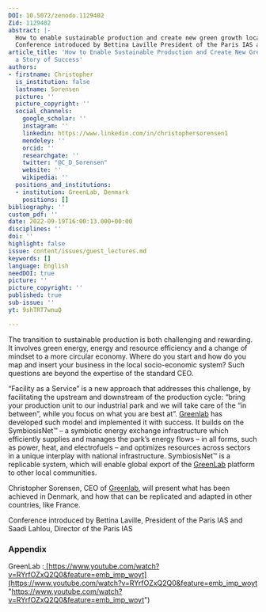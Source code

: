 ```yaml
---
DOI: 10.5072/zenodo.1129402
Zid: 1129402
abstract: |-
  How to enable sustainable production and create new green growth locally: a story of success, Paris IAS, 19 September 2022.
  Conference introduced by Bettina Laville President of the Paris IAS and Saadi Lahlou, Director of the Paris IAS.
article_title: 'How to Enable Sustainable Production and Create New Green Growth Locally:
  a Story of Success'
authors:
- firstname: Christopher
  is_institution: false
  lastname: Sorensen
  picture: ''
  picture_copyright: ''
  social_channels:
    google_scholar: ''
    instagram: ''
    linkedin: https://www.linkedin.com/in/christophersorensen1
    mendeley: ''
    orcid: ''
    researchgate: ''
    twitter: "@C_D_Sorensen"
    website: ''
    wikipedia: ''
  positions_and_institutions:
  - institution: GreenLab, Denmark
    positions: []
bibliography: ''
custom_pdf: ''
date: 2022-09-19T16:00:13.000+00:00
disciplines: ''
doi: ''
highlight: false
issue: content/issues/guest_lectures.md
keywords: []
language: English
needDOI: true
picture: ''
picture_copyright: ''
published: true
sub-issue: ''
yt: 9shTRT7wnuQ

---
```

The transition to sustainable production is both challenging and rewarding. It involves green energy, energy and resource efficiency and a change of mindset to a more circular economy. Where do you start and how do you map and insert your business in the local socio-economic system? Such questions are beyond the expertise of the standard CEO.

“Facility as a Service” is a new approach that addresses this challenge, by facilitating the upstream and downstream of the production cycle: “bring your production unit to our industrial park and we will take care of the “in between”, while you focus on what you are best at”. [Greenlab](https://www.greenlab.dk/) has developed such model and implemented it with success. It builds on the SymbiosisNet™ – a symbiotic energy exchange infrastructure which efficiently supplies and manages the park’s energy flows – in all forms, such as power, heat, and electrofuels – and optimizes resources across sectors in a unique interplay with national infrastructure. SymbiosisNet™ is a replicable system, which will enable global export of the [GreenLab](https://www.greenlab.dk/) platform to other local communities.

Christopher Sorensen, CEO of [Greenlab](https://www.greenlab.dk/), will present what has been achieved in Denmark, and how that can be replicated and adapted in other countries, like France.

Conference introduced by Bettina Laville, President of the Paris IAS and Saadi Lahlou, Director of the Paris IAS

<Youtube yt="9shTRT7wnuQ" caption ="How to enable sustainable production and create new green growth locally: a story of success"></Youtube>

### Appendix

GreenLab :[ ](https://www.youtube.com/watch?v=RYrfOZxQ2Q0&feature=emb_imp_woyt)[https://www.youtube.com/watch?v=RYrfOZxQ2Q0&feature=emb_imp_woyt](https://www.youtube.com/watch?v=RYrfOZxQ2Q0&feature=emb_imp_woyt "https://www.youtube.com/watch?v=RYrfOZxQ2Q0&feature=emb_imp_woyt")